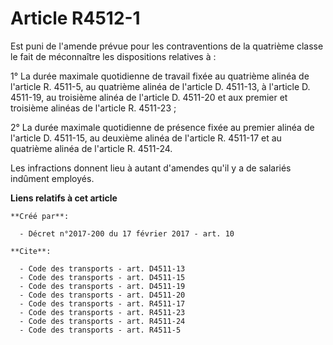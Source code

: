 # Article R4512-1

Est puni de l'amende prévue pour les contraventions de la quatrième classe le fait de méconnaître les dispositions relatives
à : 

1° La durée maximale quotidienne de travail fixée au quatrième alinéa de l'article R. 4511-5, au quatrième alinéa de
l'article D. 4511-13, à l'article D. 4511-19, au troisième alinéa de l'article D. 4511-20 et aux premier et troisième alinéas
de l'article R. 4511-23 ; 

2° La durée maximale quotidienne de présence fixée au premier alinéa de l'article D. 4511-15, au deuxième alinéa de l'article
R. 4511-17 et au quatrième alinéa de l'article R. 4511-24. 

Les infractions donnent lieu à autant d'amendes qu'il y a de salariés indûment employés.

**Liens relatifs à cet article**

	**Créé par**:

	  - Décret n°2017-200 du 17 février 2017 - art. 10

	**Cite**:

	  - Code des transports - art. D4511-13
	  - Code des transports - art. D4511-15
	  - Code des transports - art. D4511-19
	  - Code des transports - art. D4511-20
	  - Code des transports - art. R4511-17
	  - Code des transports - art. R4511-23
	  - Code des transports - art. R4511-24
	  - Code des transports - art. R4511-5
